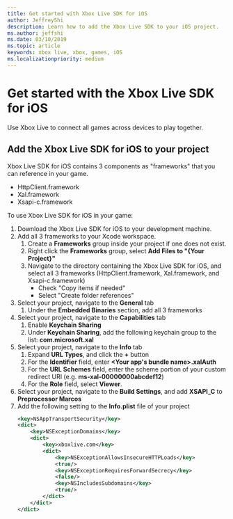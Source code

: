 ```yaml
---
title: Get started with Xbox Live SDK for iOS
author: JeffreyShi
description: Learn how to add the Xbox Live SDK to your iOS project.
ms.author: jeffshi
ms.date: 03/10/2019
ms.topic: article
keywords: xbox live, xbox, games, iOS
ms.localizationpriority: medium
---
```


# Get started with the Xbox Live SDK for iOS
Use Xbox Live to connect all games across devices to play together.

## Add the Xbox Live SDK for iOS to your project
Xbox Live SDK for iOS contains 3 components as "frameworks" that you can reference in your game.
- HttpClient.framework
- Xal.framework
- Xsapi-c.framework

To use Xbox Live SDK for iOS in your game:

1. Download the Xbox Live SDK for iOS to your development machine.
1. Add all 3 frameworks to your Xcode workspace.
    1. Create a **Frameworks** group inside your project if one does not exist.
    1. Right click the **Frameworks** group, select **Add Files to "{Your Project}"**
    1. Navigate to the directory containing the Xbox Live SDK for iOS, and select all 3 frameworks (HttpClient.framework, Xal.framework, and Xsapi-c.framework)
        - Check "Copy items if needed"
        - Select "Create folder references"
1. Select your project, navigate to the **General** tab
    1. Under the **Embedded Binaries** section, add all 3 frameworks
1. Select your project, navigate to the **Capabilities** tab
    1. Enable **Keychain Sharing**
    1. Under **Keychain Sharing**, add the following keychain group to the list: **com.microsoft.xal**
1. Select your project, navigate to the **Info** tab
    1. Expand **URL Types**, and click the **+** button
    1. For the **Identifier** field, enter **<Your app's bundle name>.xalAuth**
    1. For the **URL Schemes** field, enter the scheme portion of your custom redirect URI (e.g. **ms-xal-00000000abcdef12**)
    1. For the **Role** field, select **Viewer**.
1. Select your project, navigate to the **Build Settings**, and add **XSAPI_C** to **Preprocessor Marcos** 
1. Add the following setting to the **Info.plist** file of your project
    ```xml
    <key>NSAppTransportSecurity</key>
    <dict>
        <key>NSExceptionDomains</key>
        <dict>
            <key>xboxlive.com</key>
            <dict>
                <key>NSExceptionAllowsInsecureHTTPLoads</key>
                <true/>
                <key>NSExceptionRequiresForwardSecrecy</key>
                <false/>
                <key>NSIncludesSubdomains</key>
                <true/>
            </dict>
        </dict>
    </dict>
    ```
